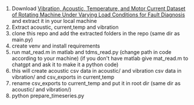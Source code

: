 1. Download [Vibration, Acoustic, Temperature, and Motor Current Dataset of Rotating Machine Under Varying Load Conditions for Fault Diagnosis](https://data.mendeley.com/datasets/ztmf3m7h5x/6) and extract it in your local machine
2. Extract acoustic, current,temp and vibration
3. clone this repo and add the extracted folders in the repo (same dir as main.py)
4. create venv and install requirements
5. run mat_read.m in matlab and tdms_read.py (change path in code according to your machine) (if you don't have matlab give mat_read.m to chatgpt and ask it to make it a python code)
6. this will create acoustic csv data in acoustic/ and vibration csv data in vibration/ and csv_exports in current,temp
7. rename csv_exports to current_temp and put it in root dir (same dir as acoustic/ and vibration/)
9. python prepare_timeseries.py